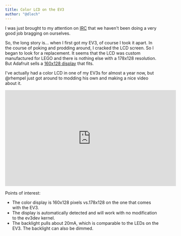 ```yaml
---
title: Color LCD on the EV3
author: "@dlech"
---
```


I was just brought to my attention on [IRC](http://www.ev3dev.org/support/#irc) that we haven't been doing a very good job bragging on ourselves.

So, the long story is... when I first got my EV3, of course I took it apart. In the course of poking and prodding around,
I cracked the LCD screen. So I began to look for a replacement. It seems that the LCD was custom manufactured for LEGO
and there is nothing else with a 178x128 resolution. But Adafruit sells a [160x128 display](https://www.adafruit.com/products/358) that fits.

I've actually had a color LCD in one of my EV3s for almost a year now, but @rhempel just got around to modding his own
and making a nice video about it.

<iframe width="560" height="315" src="https://www.youtube.com/embed/gPNJC5Uz9HY" frameborder="0" allowfullscreen></iframe>

Points of interest:

* The color display is 160x128 pixels vs.178x128 on the one that comes with the EV3.
* The display is automatically detected and will work with no modification to the ev3dev kernel.
* The backlight pulls about 20mA, which is comparable to the LEDs on the EV3. The backlight can also be dimmed.
